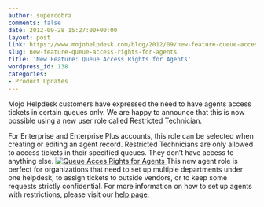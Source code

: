 ```yaml
---
author: supercobra
comments: false
date: 2012-09-28 15:27:00+00:00
layout: post
link: https://www.mojohelpdesk.com/blog/2012/09/new-feature-queue-access-rights-for-agents/
slug: new-feature-queue-access-rights-for-agents
title: 'New Feature: Queue Access Rights for Agents'
wordpress_id: 138
categories:
- Product Updates
---
```


Mojo Helpdesk customers have expressed the need to have agents access tickets in certain queues only. We are happy to announce that this is now possible using a new user role called Restricted Technician.

For Enterprise and Enterprise Plus accounts, this role can be selected when creating or editing an agent record. Restricted Technicians are only allowed to access tickets in their specified queues. They don’t have access to anything else.
[![Queue Acces Rights for Agents](http://www.mojohelpdesk.com/blog/wordpress/wp-content/uploads/2012/09/Queue-Acces-Rights-for-Agents.png)](http://www.mojohelpdesk.com/blog/wordpress/wp-content/uploads/2012/09/Queue-Acces-Rights-for-Agents.png)[
](http://www.mojohelpdesk.com/blog/wordpress/wp-content/uploads/2012/09/59.png)
This new agent role is perfect for organizations that need to set up multiple departments under one helpdesk, to assign tickets to outside vendors, or to keep some requests strictly confidential.
For more information on how to set up agents with restrictions, please visit our [help page](http://www.mojohelpdesk.com/blogwiki.metadot.net/faqs/managing-users#faq-1679140).
